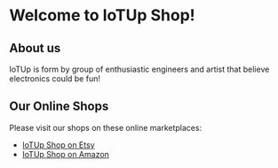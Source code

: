 # Welcome to IoTUp Shop!

## About us
IoTUp is form by group of enthusiastic engineers and artist that believe electronics could be fun!

## Our Online Shops
Please visit our shops on these online marketplaces:

- [IoTUp Shop on Etsy](https://www.etsy.com/uk/shop/IoTUp) 
- [IoTUp Shop on Amazon](https://www.amazon.co.uk/Coaster-Electronic-Engineers-Scientists-Students/dp/B0B8PHMSVF) 
